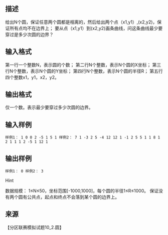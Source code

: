 ## 描述

给出N个圆，保证任意两个圆都是相离的，然后给出两个点（x1,y1）,(x2,y2)，保证所有点均不在边界上； 要从点（x1,y1）到(x2,y2)画条曲线，问这条曲线最少要穿过是多少次圆的边界？

## 输入格式

第一行一个整数N，表示圆的个数； 第二行N个整数，表示N个圆的X坐标； 第三行N个整数，表示N个圆的Y坐标； 第四行N个整数，表示N个圆的半径R； 第五行四个整数x1，y1，x2，y2。 

## 输出格式

仅一个数。表示最少要穿过多少次圆的边界。 

## 输入样例

```plaintext
样例1： 1 0 0 2 -5 1 5 1 样例2： 7 1 -3 2 5 -4 12 12 1 -1 2 5 5 1 1 8 1 2 1 1 1 2 -5 1 12 1 
```

## 输出样例

```plaintext
样例1： 0 样例2： 3 
```

Hint

数据规模： 1≤N≤50，坐标范围[-1000,1000]，每个圆的半径1≤R≤1000。 保证没有两个圆有公共点，起点和终点不会落到某个圆的边界上。

## 来源

【分区联赛模拟试题10_2.圆】

